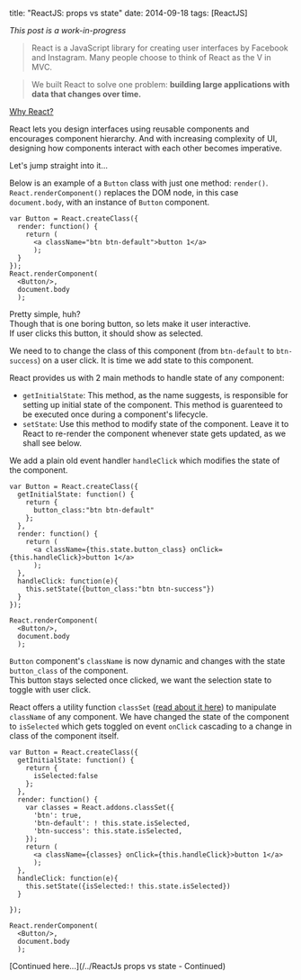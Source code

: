 title: "ReactJS: props vs state"
date: 2014-09-18
tags: [ReactJS]

*This post is a work-in-progress*

> React is a JavaScript library for creating user interfaces by Facebook and Instagram. Many people choose to think of React as the V in MVC.

> We built React to solve one problem: **building large applications with data that changes over time.**

[Why React?](http://facebook.github.io/react/docs/why-react.html)

React lets you design interfaces using reusable components and encourages component hierarchy. And with increasing complexity of UI, designing how components interact with each other becomes imperative.

Let's jump straight into it...

Below is an example of a `Button` class with just one method: `render()`. `React.renderComponent()` replaces the DOM node, in this case `document.body`, with an instance of `Button` component.

    var Button = React.createClass({
      render: function() {
        return (
          <a className="btn btn-default">button 1</a>
          );
      }
    });
    React.renderComponent(
      <Button/>,
      document.body
      );

Pretty simple, huh?   
Though that is one boring button, so lets make it user interactive.   
If user clicks this button, it should show as selected.

We need to to change the class of this component (from `btn-default` to `btn-success`) on a user click. It is time we add state to this component.   

React provides us with 2 main methods to handle state of any component:

 * `getInitialState`: This method, as the name suggests, is responsible for setting up initial state of the component. This method is guarenteed to be executed once during a component's lifecycle.
 * `setState`: Use this method to modify state of the component. Leave it to React to re-render the component whenever state gets updated, as we shall see below.

We add a plain old event handler `handleClick` which modifies the state of the component.

    var Button = React.createClass({
      getInitialState: function() {
        return {
          button_class:"btn btn-default"
        };
      },
      render: function() {
        return (
          <a className={this.state.button_class} onClick={this.handleClick}>button 1</a>
          );
      },
      handleClick: function(e){
        this.setState({button_class:"btn btn-success"})
      }
    });

    React.renderComponent(
      <Button/>,
      document.body
      );

`Button` component's `className` is now dynamic and changes with the state `button_class` of the component.  
This button stays selected once clicked, we want the selection state to toggle with user click.

React offers a utility function `classSet` ([read about it here](http://facebook.github.io/react/docs/class-name-manipulation.html)) to manipulate `className` of any component.
We have changed the state of the component to `isSelected` which gets toggled on event `onClick` cascading to a change in class of the component itself.

    var Button = React.createClass({
      getInitialState: function() {
        return {
          isSelected:false
        };
      },
      render: function() {
        var classes = React.addons.classSet({
          'btn': true,
          'btn-default': ! this.state.isSelected,
          'btn-success': this.state.isSelected,
        });
        return (
          <a className={classes} onClick={this.handleClick}>button 1</a>
          );
      },
      handleClick: function(e){
        this.setState({isSelected:! this.state.isSelected})
      }

    });

    React.renderComponent(
      <Button/>,
      document.body
      );

[Continued here...](/../ReactJs props vs state - Continued)
